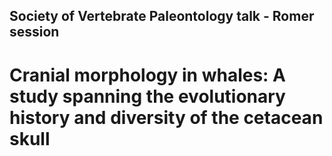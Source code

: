 ## Society of Vertebrate Paleontology talk - Romer session

# Cranial morphology in whales: A study spanning the evolutionary history and diversity of the cetacean skull 

